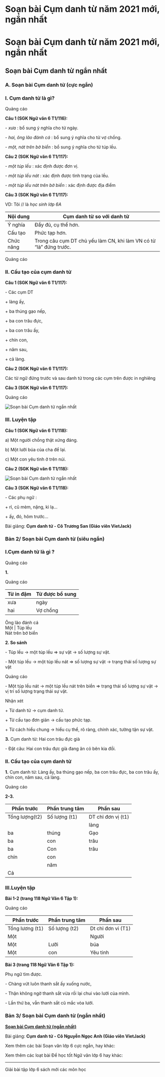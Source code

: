# Soạn bài Cụm danh từ năm 2021 mới, ngắn nhất

# Soạn bài Cụm danh từ năm 2021 mới, ngắn nhất

## Soạn bài Cụm danh từ ngắn nhất

### **A. Soạn bài Cụm danh từ (cực ngắn)**

### I. Cụm danh từ là gì?

Quảng cáo

**Câu 1 (SGK Ngữ văn 6 T1/116):**

\- _xưa_ : bổ sung ý nghĩa cho từ ngày.

\- _hai, ông lão đánh cá_ : bổ sung ý nghĩa cho từ vợ chồng.

\- _một, nát trên bờ biển_ : bổ sung ý nghĩa cho từ túp lều.

**Câu 2 (SGK Ngữ văn 6 T1/117):**

\- _một túp lều_ : xác định được đơn vị.

\- _một túp lều nát_ : xác định được tình trạng của lều.

\- _một túp lều nát trên bờ biển_ : xác định được địa điểm

**Câu 3 (SGK Ngữ văn 6 T1/117):**

VD: Tôi // là _học sinh lớp 6A_

Nội dung| Cụm danh từ so với danh từ  
---|---  
Ý nghĩa| Đầy đủ, cụ thể hơn.  
Cấu tạo| Phức tạp hơn.  
Chức năng| Trong câu cụm DT chủ yếu làm CN, khi làm VN có từ “là” đứng trước.  
  
Quảng cáo

### II. Cấu tạo của cụm danh từ

**Câu 1 (SGK Ngữ văn 6 T1/117):**

\- Các cụm DT

\+ làng ấy,

\+ ba thúng gạo nếp,

\+ ba con trâu đực, 

\+ ba con trâu ấy,

\+ chín con,

\+ năm sau,

\+ cả làng.

**Câu 2 (SGK Ngữ văn 6 T1/117):**

Các từ ngữ đứng trước và sau danh từ trong các cụm trên được in nghiêng

**Câu 3 (SGK Ngữ văn 6 T1/117):**

Quảng cáo

![Soạn bài Cụm danh từ ngắn nhất](https://vietjack.com/soan-bai-lop-6/images/cum-danh-tu.PNG)

### III. Luyện tập

**Câu 1 (SGK Ngữ văn 6 T1/118):**

a) Một người chồng thật xứng đáng.

b) Một lưỡi búa của cha để lại.

c) Một con yêu tinh ở trên núi.

**Câu 2 (SGK Ngữ văn 6 T1/118):**

![Soạn bài Cụm danh từ ngắn nhất](https://vietjack.com/soan-bai-lop-6/images/cum-danh-tu-1.PNG)

**Câu 3 (SGK Ngữ văn 6 T1/118):**

\- Các phụ ngữ :

\+ rỉ, cũ mèm, nặng, kì lạ...

\+ ấy, đó, hôm trước...

Bài giảng: **Cụm danh từ - Cô Trương San (Giáo viên VietJack)**

### **Bản 2/ Soạn bài Cụm danh từ (siêu ngắn)**

### I.Cụm danh từ là gì ?

Quảng cáo

**1.**

Quảng cáo

Từ in đậm | Từ được bổ sung  
---|---  
xưa | ngày  
hai | Vợ chồng  
Ông lão đánh cá   
Một | Túp lều  
Nát trên bờ biển   
  
**2\. So sánh**

\- Túp lều → một túp lều ⇒ sự vật → số lượng sự vật. 

\- Một túp lều → một túp lều nát ⇒ số lượng sự vật → trạng thái số lượng sự vật 

Quảng cáo

\- Một túp lều nát → một túp lều nát trên biển ⇒ trạng thái số lượng sự vật → vị trí số lượng trạng thái sự vật. 

Nhận xét 

\+ Từ danh từ → cụm danh từ. 

\+ Từ cấu tạo đơn giản → cấu tạo phức tạp. 

\+ Từ cách hiểu chung → hiểu cụ thể, rõ ràng, chính xác, tường tận sự vật. 

**3.** Cụm danh từ: Hai con trâu đực già 

\- Đặt câu: Hai con trâu đực già đang ăn cỏ bên kia đồi. 

### II. Cấu tạo của cụm danh từ

**1.** Cụm danh từ: Làng ấy, ba thúng gạo nếp, ba con trâu đực, ba con trâu ấy, chín con, năm sau, cả làng. 

Quảng cáo

**2-3.**

Phần trước | Phần trung tâm | Phần sau   
---|---|---  
Tổng lượng(t2) | Số lượng (t1) | DT chỉ đơn vị (t1) | DT chỉ đối tượng (t2) | Đặc điểm, tính chất (s1) | Vị trí (s2)   
|  |  | làng |  | ấy  
| ba | thúng | Gạo | Nếp|   
| ba | con | trâu | Đực|   
| ba | Con | trâu |  | ấy  
| chín| con |  |  |   
|  | năm |  |  | sau  
Cả |  |  | Làng. |  |   
  
### III.Luyện tập

**Bài 1-2 (trang 118 Ngữ Văn 6 Tập 1):**

Quảng cáo

Phần trước | Phần trung tâm | Phần sau  
---|---|---  
Tổng lương (t1) | Số lượng (t2) | Dt chỉ đơn vi (T1) | DT chỉ đối tượng (T2) |  Chỉ đặc điểm, tính chất (S1) | Vị trí (S20)  
| Một |  | Người | Chồng |   
| Một | Lưỡi | búa | Của cha |   
| Một | con | Yêu tinh|  | ở trên núi.  
  
**Bài 3 (trang 118 Ngữ Văn 6 Tập 1):**

Phụ ngữ tìm được. 

\- Chàng vứt luôn thanh sắt ấy xuống nước, 

\- Thận không ngờ thanh sắt vừa rồi lại chui vào lưới của mình. 

\- Lần thứ ba, vẫn thanh sắt cũ mắc vòa lưới. 

### **Bản 3/ Soạn bài Cụm danh từ (ngắn nhất)**

[**Soạn bài Cụm danh từ (ngắn nhất)**](https://vietjack.com/soan-van-6/cum-danh-tu.jsp)

Bài giảng: **Cụm danh từ - Cô Nguyễn Ngọc Anh (Giáo viên VietJack)**

Xem thêm các bài Soạn văn lớp 6 cực ngắn, hay khác:

Xem thêm các loạt bài Để học tốt Ngữ văn lớp 6 hay khác:

* * *

Giải bài tập lớp 6 sách mới các môn học
